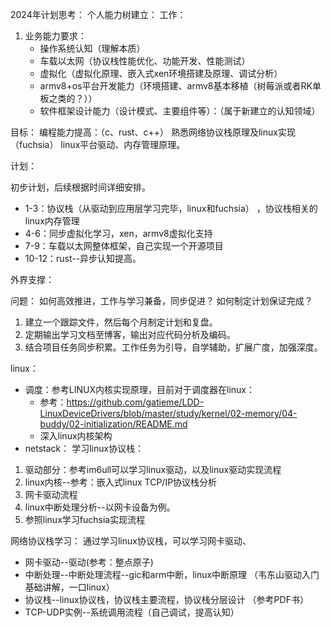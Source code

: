 2024年计划思考：
个人能力树建立：
工作：
1. 业务能力要求： 
    * 操作系统认知（理解本质）
    * 车载以太网（协议栈性能优化、功能开发、性能测试）
    * 虚拟化（虚拟化原理、嵌入式xen环境搭建及原理、调试分析）
    * armv8+os平台开发能力（环境搭建、armv8基本移植（树莓派或者RK单板之类的？））
    * 软件框架设计能力（设计模式、主要组件等）：（属于新建立的认知领域）

目标：
    编程能力提高：（c、rust、c++）
    熟悉网络协议栈原理及linux实现（fuchsia）
    linux平台驱动、内存管理原理。

计划：

初步计划，后续根据时间详细安排。
   * 1-3：协议栈（从驱动到应用层学习完毕，linux和fuchsia） ，协议栈相关的linux内存管理
   * 4-6：同步虚拟化学习，xen，armv8虚拟化支持
   * 7-9：车载以太网整体框架，自己实现一个开源项目
   * 10-12：rust--异步认知提高。

外界支撑：

问题：
如何高效推进，工作与学习兼备，同步促进？
如何制定计划保证完成？


1. 建立一个跟踪文件，然后每个月制定计划和复盘。
2. 定期输出学习文档至博客，输出对应代码分析及编码。
3. 结合项目任务同步积累。工作任务为引导，自学辅助，扩展广度，加强深度。


linux：
* 调度：参考LINUX内核实现原理，目前对于调度器在linux：
    * 参考：https://github.com/gatieme/LDD-LinuxDeviceDrivers/blob/master/study/kernel/02-memory/04-buddy/02-initialization/README.md
    * 深入linux内核架构
* netstack：
学习linux协议栈：
1. 驱动部分：参考im6ull可以学习linux驱动，以及linux驱动实现流程
2. linux内核--参考：嵌入式linux TCP/IP协议栈分析
3.  网卡驱动流程
4. linux中断处理分析--以网卡设备为例。
5. 参照linux学习fuchsia实现流程

网络协议栈学习：
通过学习linux协议栈，可以学习网卡驱动、
* 网卡驱动--驱动(参考：整点原子)
* 中断处理--中断处理流程--gic和arm中断，linux中断原理 （韦东山驱动入门基础讲解，一口linux）
* 协议栈--linux协议栈，协议栈主要流程，协议栈分层设计 （参考PDF书）
* TCP-UDP实例--系统调用流程（自己调试，提高认知）


